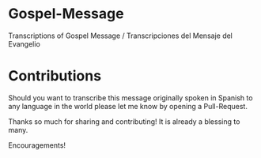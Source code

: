 Gospel-Message
==============

Transcriptions of Gospel Message / Transcripciones del Mensaje del Evangelio

Contributions
=============

Should you want to transcribe this message originally spoken in Spanish to any language in the world please let me know by opening a Pull-Request.

Thanks so much for sharing and contributing! It is already a blessing to many.

Encouragements!
